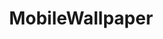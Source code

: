 ---
title: MobileWallpaper
crosslinks:
- EarthPorn
- iWallpaper
- itookapicture
- wallpapers
- space
- outrun
- ImaginaryMindscapes
- GIMP
---